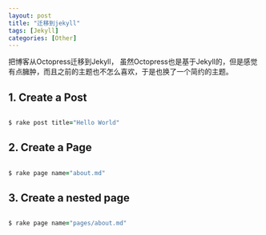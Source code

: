 ```yaml
---
layout: post
title: "迁移到jekyll"
tags: [Jekyll]
categories: [Other]
---
```



把博客从Octopress迁移到Jekyll， 虽然Octopress也是基于Jekyll的，但是感觉有点臃肿，而且之前的主题也不怎么喜欢，于是也换了一个简约的主题。

## 1. Create a Post

```ruby

$ rake post title="Hello World"

```


## 2. Create a Page

```ruby

$ rake page name="about.md"

```

## 3. Create a nested page

```ruby

$ rake page name="pages/about.md"

```